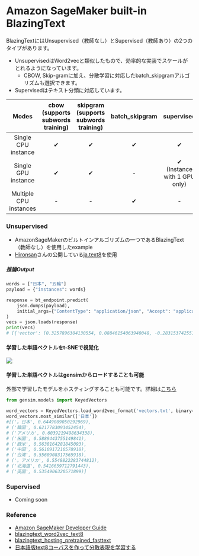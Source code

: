 # Amazon SageMaker built-in BlazingText
BlazingTextにはUnsupervised（教師なし）とSupervised（教師あり）の2つのタイプがあります。
- UnsupervisedはWord2vecと類似したもので、効率的な実装でスケールがとれるようになっています。
  - CBOW, Skip-gramに加え、分散学習に対応したbatch_skipgramアルゴリズムも選択できます。
- Supervisedはテキスト分類に対応しています。

|          Modes         	| cbow (supports subwords training) 	| skipgram (supports subwords training) 	| batch_skipgram 	| supervised |
|:----------------------:	|:----:	|:--------:	|:--------------:	| :--------------:	|
|   Single CPU instance  	|   ✔  	|     ✔    	|        ✔       	|  ✔  |
|   Single GPU instance  	|   ✔  	|     ✔    	|         -       	|  ✔ (Instance with 1 GPU only)  |
| Multiple CPU instances 	|     - 	|        -  	|        ✔       	|  -   | |

### Unsupervised
- AmazonSageMakerのビルトインアルゴリズムの一つであるBlazingText（教師なし）を使用したexample
- [Hironsan](https://github.com/Hironsan)さんの公開している[ja.text8](https://github.com/Hironsan/ja.text8)を使用


##### 推論Output
```python
words = ["日本", "五輪"]
payload = {"instances": words}

response = bt_endpoint.predict(
    json.dumps(payload),
    initial_args={"ContentType": "application/json", "Accept": "application/json"},
)
vecs = json.loads(response)
print(vecs)
# [{'vector': [0.3257896304130554, 0.08846154063940048, -0.2831537425518036, -0.022332629188895226, 0.06330227851867676, 0.898602306842804, -0.10062314569950104, 0.2514721155166626, 0.03162052482366562, -0.2084859013557434, -0.2442259043455124, 0.3889232277870178, -0.3938072919845581, -0.18988364934921265, -0.8527834415435791, -0.4013861417770386, -0.2077806293964386, -0.08185669779777527, -0.40482470393180847, 0.39533889293670654, 0.14145803451538086, 0.09822560101747513, -0.43365544080734253, 0.081038698554039, -0.020527146756649017, 0.44209980964660645, 0.10028132796287537, 0.21395394206047058, -0.05575378239154816, 0.25131988525390625, 0.48860853910446167, -0.012177038937807083, 0.6126131415367126, 0.020621005445718765, -0.30051738023757935, -0.03171280026435852, -0.08884930610656738, -0.1795523464679718, 0.18248605728149414, -0.5630799531936646, 0.13062354922294617, 0.517485499382019, 0.27202507853507996, -0.005406031850725412, -0.0770132839679718, -0.09297877550125122, 0.23551928997039795, -0.43581217527389526, 0.2540090084075928, 0.28213295340538025, -0.27826690673828125, 0.09370593726634979, -0.010265952907502651, 0.22133836150169373, -0.00997755117714405, -0.5881315469741821, -0.40026676654815674, 0.09619509428739548, -0.2787875831127167, -0.18156033754348755, 0.036105841398239136, 0.12160005420446396, 0.1767021119594574, 0.09286845475435257, 0.17760156095027924, 0.0067692226730287075, -0.30490174889564514, -0.2683597207069397, -0.011137081310153008, -0.12569659948349, -0.407621830701828, 0.2247025966644287, 0.39354634284973145, 0.06620488315820694, -0.32754015922546387, 0.30952689051628113, 0.12077505886554718, 0.46255528926849365, -0.4598761796951294, 0.27541905641555786, 0.13372929394245148, 0.2645244598388672, 0.29741036891937256, 0.21995365619659424, -0.1376703679561615, 0.22744998335838318, 0.11274227499961853, -0.22304490208625793, -0.3313055634498596, 0.00890134647488594, -0.37325519323349, 0.07163532078266144, 0.5515594482421875, -0.1682979166507721, 0.013898784294724464, 0.0685320571064949, -0.05173557251691818, -0.5312536954879761, -0.2654346823692322, -0.2567465603351593], 'word': '日本'}, {'vector': [-0.474886029958725, -0.33325448632240295, 0.32014018297195435, -0.0017942588310688734, 0.5196096897125244, -0.6096723079681396, -0.3227888345718384, -0.28827202320098877, 0.10932818055152893, -0.48102235794067383, -0.2672668695449829, -0.0683978721499443, -0.7442104816436768, -0.24377277493476868, 0.21426740288734436, -0.01927075907588005, -0.652885377407074, -0.338240385055542, 0.009011557325720787, 0.09174910187721252, 0.6786844730377197, 0.04254155233502388, -0.005260260310024023, 0.37309005856513977, -0.28771427273750305, 0.004799286834895611, 0.06432794779539108, -0.12781575322151184, 0.05819854140281677, -0.2952772378921509, 0.2517338991165161, 0.21491406857967377, -0.21946676075458527, 0.33574172854423523, 0.172837495803833, 0.15437540411949158, 0.11930608749389648, 0.22298938035964966, 0.02380361221730709, 0.2851487398147583, -0.0492604598402977, -0.44559285044670105, 0.021388940513134003, 0.13845770061016083, 0.5804923176765442, -0.27774542570114136, -0.3593218922615051, 0.24586457014083862, 0.3324810266494751, 0.16788117587566376, -0.24919436872005463, 0.2341698706150055, 0.07739768177270889, -0.18502125144004822, 0.2458336502313614, -0.01821986213326454, -0.3713929057121277, 0.2741345763206482, -0.30532220005989075, 0.29402703046798706, 0.35194116830825806, 0.06454668939113617, 0.4765491485595703, 0.04816799983382225, -0.47079992294311523, 0.02461862564086914, -0.44223248958587646, -0.6506072282791138, 0.4105801284313202, -0.09478804469108582, -0.22024959325790405, 0.4407649636268616, 0.3297187387943268, 0.44041648507118225, 0.2008657157421112, -0.06742113828659058, -0.20039956271648407, -0.13410723209381104, 0.3687036633491516, -0.4632264971733093, -0.27035748958587646, -0.1033533439040184, -0.7752053141593933, 0.13822665810585022, 0.6801375150680542, 0.3754267692565918, -0.34474149346351624, 0.0006541344337165356, -0.33586692810058594, 0.5923800468444824, -0.2362634837627411, -0.27999401092529297, 0.9637343883514404, -0.4737914204597473, -1.2404905557632446, -0.7856136560440063, -0.28486907482147217, -0.5987845659255981, 0.23199978470802307, -0.4538081884384155], 'word': '五輪'}]
```

#### 学習した単語ベクトルをt-SNEで視覚化
![](https://user-images.githubusercontent.com/40932835/127270645-4de2c430-815b-43a1-b8e7-71fb860e53fc.png)

#### 学習した単語ベクトルはgensimからロードすることも可能
外部で学習したモデルをホスティングすることも可能です。詳細は[こちら](https://github.com/aws/amazon-sagemaker-examples/tree/master/introduction_to_amazon_algorithms/blazingtext_hosting_pretrained_fasttext)

```python
from gensim.models import KeyedVectors

word_vectors = KeyedVectors.load_word2vec_format('vectors.txt', binary=False)
word_vectors.most_similar(['日本'])
#[('。日本', 0.6449089050292969),
# ('韓国', 0.6217783093452454),
# ('アメリカ', 0.6039219498634338),
# ('米国', 0.5889443755149841),
# ('欧米', 0.5638164281845093),
# ('中国', 0.5610917210578918),
# ('台湾', 0.5560908317565918),
# ('。アメリカ', 0.5548822283744812),
# ('北海道', 0.5416659712791443),
# ('英国', 0.5354906320571899)]
```

### Supervised
- Coming soon


### Reference
- [Amazon SageMaker Developer Guide](https://docs.aws.amazon.com/sagemaker/latest/dg/blazingtext.html)
- [blazingtext_word2vec_text8](https://github.com/aws/amazon-sagemaker-examples/tree/master/introduction_to_amazon_algorithms/blazingtext_word2vec_text8)
- [blazingtext_hosting_pretrained_fasttext](https://github.com/aws/amazon-sagemaker-examples/tree/master/introduction_to_amazon_algorithms/blazingtext_hosting_pretrained_fasttext)
- [日本語版text8コーパスを作って分散表現を学習する](https://hironsan.hatenablog.com/entry/japanese-text8-corpus)
